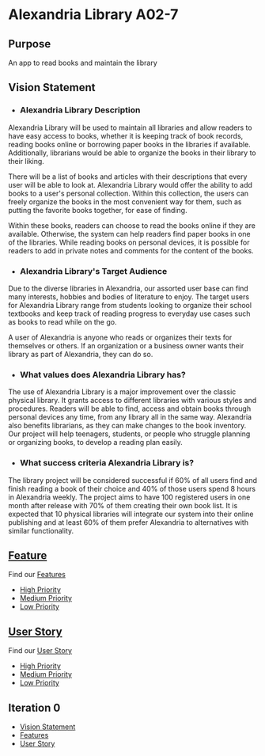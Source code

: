 # Alexandria Library A02-7

## Purpose
An app to read books and maintain the library

## Vision Statement

- ### Alexandria Library Description

Alexandria Library will be used to maintain all libraries and allow readers to have easy access to books, whether it is keeping track of book records, reading books online or borrowing paper books in the libraries if available. Additionally, librarians would be able to organize the books in their library to their liking.

There will be a list of books and articles with their descriptions that every user will be able to look at. Alexandria Library would offer the ability to add books to a user's personal collection. Within this collection, the users can freely organize the books in the most convenient way for them, such as putting the favorite books together, for ease of finding.

Within these books, readers can choose to read the books online if they are available. Otherwise, the system can help readers find paper books in one of the libraries. While reading books on personal devices, it is possible for readers to add in private notes and comments for the content of the books.

- ### Alexandria Library's Target Audience

Due to the diverse libraries in Alexandria, our assorted user base can find many interests, hobbies and bodies of literature to enjoy. The target users for Alexandria Library range from students looking to organize their school textbooks and keep track of reading progress to everyday use cases such as books to read while on the go.

A user of Alexandria is anyone who reads or organizes their texts for themselves or others. If an organization or a business owner wants their library as part of Alexandria, they can do so.

- ### What values does Alexandria Library has?
The use of Alexandria Library is a major improvement over the classic physical library. It grants access to different libraries with various styles and procedures. Readers will be able to find, access and obtain books through personal devices any time, from any library all in the same way. Alexandria also benefits librarians, as they can make changes to the book inventory. Our project will help teenagers, students, or people who struggle planning or organizing books, to develop a reading plan easily.

- ### What success criteria Alexandria Library is?
The library project will be considered successful if 60% of all users find and finish reading a book of their choice and 40% of those users spend 8 hours in Alexandria weekly. The project aims to have 100 registered users in one month after release with 70% of them creating their own book list. It is expected that 10 physical libraries will integrate our system into their online publishing and at least 60% of them prefer Alexandria to alternatives with similar functionality.


## [Feature](https://code.cs.umanitoba.ca/comp3350-winter2024/alexandrialibrary/-/issues/?sort=created_date&state=opened&label_name%5B%5D=Feature&first_page_size=20)
Find our [Features](https://code.cs.umanitoba.ca/comp3350-winter2024/alexandrialibrary/-/issues/?sort=created_date&state=opened&label_name%5B%5D=Feature&first_page_size=20)
- [High Priority](https://code.cs.umanitoba.ca/comp3350-winter2024/alexandrialibrary/-/issues/?sort=created_date&state=opened&label_name%5B%5D=Feature&label_name%5B%5D=High%20Priority&first_page_size=20)
- [Medium Priority](https://code.cs.umanitoba.ca/comp3350-winter2024/alexandrialibrary/-/issues/?sort=created_date&state=opened&label_name%5B%5D=Feature&label_name%5B%5D=Medium%20Priority&first_page_size=20)
- [Low Priority](https://code.cs.umanitoba.ca/comp3350-winter2024/alexandrialibrary/-/issues/?sort=created_date&state=opened&label_name%5B%5D=Feature&label_name%5B%5D=Low%20Priority&first_page_size=20)

## [User Story](https://code.cs.umanitoba.ca/comp3350-winter2024/alexandrialibrary/-/issues/?sort=created_date&state=opened&label_name%5B%5D=User%20Story&first_page_size=20)
Find our [User Story](https://code.cs.umanitoba.ca/comp3350-winter2024/alexandrialibrary/-/issues/?sort=created_date&state=opened&label_name%5B%5D=User%20Story&first_page_size=20)
- [High Priority](https://code.cs.umanitoba.ca/comp3350-winter2024/alexandrialibrary/-/issues/?sort=created_date&state=opened&label_name%5B%5D=User%20Story&label_name%5B%5D=High%20Priority&first_page_size=20)
- [Medium Priority](https://code.cs.umanitoba.ca/comp3350-winter2024/alexandrialibrary/-/issues/?sort=created_date&state=opened&label_name%5B%5D=User%20Story&label_name%5B%5D=Medium%20Priority&first_page_size=20)
- [Low Priority](https://code.cs.umanitoba.ca/comp3350-winter2024/alexandrialibrary/-/issues/?sort=created_date&state=opened&label_name%5B%5D=User%20Story&label_name%5B%5D=Low%20Priority&first_page_size=20)


## Iteration 0
- [Vision Statement](https://code.cs.umanitoba.ca/comp3350-winter2024/alexandrialibrary/-/blob/main/vision_statement.md?ref_type=heads)
- [Features](https://code.cs.umanitoba.ca/comp3350-winter2024/alexandrialibrary/-/issues/?sort=created_date&state=opened&label_name%5B%5D=Feature&first_page_size=20)
- [User Story](https://code.cs.umanitoba.ca/comp3350-winter2024/alexandrialibrary/-/issues/?sort=created_date&state=opened&label_name%5B%5D=User%20Story&first_page_size=20)

